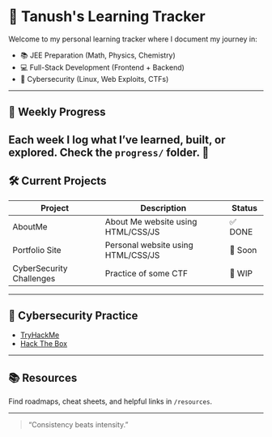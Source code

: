 # 🚀 Tanush's Learning Tracker

Welcome to my personal learning tracker where I document my journey in:

- 📚 JEE Preparation (Math, Physics, Chemistry)
- 💻 Full-Stack Development (Frontend + Backend)
- 🔐 Cybersecurity (Linux, Web Exploits, CTFs)

---

## 🧠 Weekly Progress

Each week I log what I’ve learned, built, or explored. Check the `progress/` folder.
🔨
---

## 🛠️ Current Projects

| Project        | Description                  | Status   |
|----------------|------------------------------|----------|
| AboutMe | About Me website using HTML/CSS/JS | ✅ DONE |
| Portfolio Site | Personal website using HTML/CSS/JS | 🚧 Soon |
| CyberSecurity Challenges | Practice of some CTF | 🔨 WIP |

---

## 🔐 Cybersecurity Practice

- [TryHackMe](https://tryhackme.com)
- [Hack The Box](https://app.hackthebox.com)

---

## 📚 Resources

Find roadmaps, cheat sheets, and helpful links in `/resources`.

---

> “Consistency beats intensity.”

